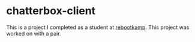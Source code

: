 # chatterbox-client
This is a project I completed as a student at [rebootkamp](http://rbk.org/). This project was worked on with a pair.